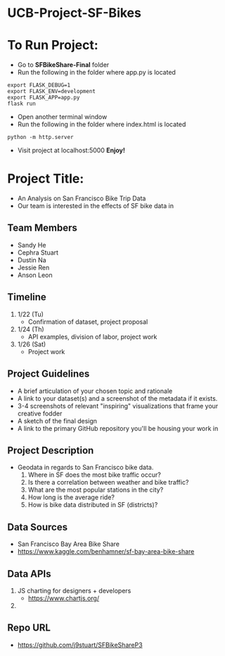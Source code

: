 # UCB-Project-SF-Bikes


# To Run Project:

- Go to **SFBikeShare-Final** folder
- Run the following in the folder where app.py is located
```
export FLASK_DEBUG=1
export FLASK_ENV=development
export FLASK_APP=app.py
flask run
```
- Open another terminal window
- Run the following in the folder where index.html is located
```
python -m http.server
```
- Visit project at localhost:5000
**Enjoy!**


# Project Title: 
 - An Analysis on San Francisco Bike Trip Data
 - Our team is interested in the effects of SF bike data in 

## Team Members
- Sandy He
- Cephra Stuart
- Dustin Na
- Jessie Ren
- Anson Leon

## Timeline
 1. 1/22 (Tu)
    - Confirmation of dataset, project proposal
 2. 1/24 (Th)
    - API examples, division of labor, project work
 3. 1/26 (Sat)
    - Project work

## Project Guidelines
 - A brief articulation of your chosen topic and rationale
 - A link to your dataset(s) and a screenshot of the metadata if it exists.    
 - 3-4 screenshots of relevant "inspiring" visualizations that frame your creative fodder    
 - A sketch of the final design     
 - A link to the primary GitHub repository you'll be housing your work in

## Project Description
 - Geodata in regards to San Francisco bike data.
    1. Where in SF does the most bike traffic occur?
    2. Is there a correlation between weather and bike traffic?
    3. What are the most popular stations in the city?
    4. How long is the average ride?
    5. How is bike data distributed in SF (districts)?
 
## Data Sources
 - San Francisco Bay Area Bike Share
 - https://www.kaggle.com/benhamner/sf-bay-area-bike-share

## Data APIs
 1. JS charting for designers + developers
    - https://www.chartjs.org/
 2. 

## Repo URL
 - https://github.com/j9stuart/SFBikeShareP3






